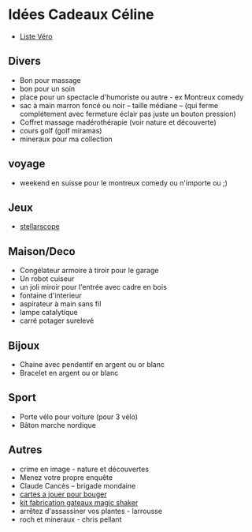 # Idées Cadeaux Céline

- [Liste Véro](https://gcauchis.github.io/idKDO/Vero)

## Divers

- Bon pour massage
- bon pour un soin
- place pour un spectacle d'humoriste ou autre - ex Montreux comedy
- sac à main marron foncé ou noir – taille médiane – (qui ferme complétement avec fermeture éclair pas juste un bouton pression)
- Coffret massage madérothérapie (voir nature et découverte)
- cours golf (golf miramas)
- mineraux pour ma collection

## voyage

- weekend en suisse pour le montreux comedy
  ou n'importe ou ;)

## Jeux

- [stellarscope](https://www.natureetdecouvertes.com/optique-astronomie/telescopes/accessoires-astronomie/stellarscope-53162410)

## Maison/Deco

- Congélateur armoire à tiroir pour le garage
- Un robot cuiseur
- un joli miroir pour l'entrée avec cadre en bois
- fontaine d'interieur
- aspirateur à main sans fil
- lampe catalytique
- carré potager surelevé

## Bijoux

- Chaine avec pendentif en argent ou or blanc
- Bracelet en argent ou or blanc

## Sport

- Porte vélo pour voiture (pour 3 vélo)
- Bâton marche nordique

## Autres

- crime en image - nature et découvertes
- Menez votre propre enquête
- Claude Cancès – brigade mondaine
- [cartes a jouer pour bouger](https://www.natureetdecouvertes.com/livres-loisirs/librairie-bien-etre/activites-physiques/cartes-a-jouer-pour-bouger-10250110)
- [kit fabrication gateaux magic shaker](https://www.natureetdecouvertes.com/thes-epicerie/a-faire-soi-meme/kit-cuisine/kit-fabrication-gateaux-magic-shaker-61186280)
- arrêtez d'assassiner vos plantes - larrousse
- roch et mineraux - chris pellant
